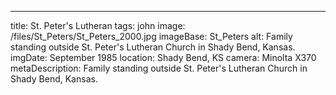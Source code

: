 ---
title: St. Peter's Lutheran
tags: john
image: /files/St_Peters/St_Peters_2000.jpg
imageBase: St_Peters
alt: Family standing outside St. Peter's Lutheran Church in Shady Bend, Kansas. 
imgDate: September 1985
location: Shady Bend, KS
camera: Minolta X370
metaDescription: Family standing outside St. Peter's Lutheran Church in Shady Bend, Kansas. 